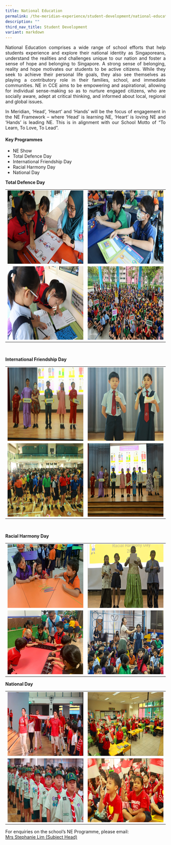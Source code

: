 ```yaml
---
title: National Education
permalink: /the-meridian-experience/student-development/national-education/
description: ""
third_nav_title: Student Development
variant: markdown
---
```

<p align="justify">
National Education comprises a wide range of school efforts that help students experience and explore their national identity as Singaporeans, understand the realities and challenges unique to our nation and foster a sense of hope and belonging to Singapore. A strong sense of belonging, reality and hope motivates our students to be active citizens. While they seek to achieve their personal life goals, they also see themselves as playing a contributory role in their families, school, and immediate communities. NE in CCE aims to be empowering and aspirational, allowing for individual sense-making so as to nurture engaged citizens, who are socially aware, adept at critical thinking, and informed about local, regional and global issues.</p>

<p align="justify">In Meridian, ‘Head’, ‘Heart’ and ‘Hands’ will be the focus of engagement in the NE Framework – where ‘Head’ is learning NE, ‘Heart’ is loving NE and ‘Hands’ is leading NE. This is in alignment with our School Motto of “To Learn, To Love, To Lead”.</p>

#### Key Programmes
<ul>
  <li>NE Show  </li>
  <li>Total Defence Day </li>
	<li>International Friendship Day</li>
	<li>Racial Harmony Day  </li>
	<li>National Day</li>
</ul>


<b>Total Defence Day</b>
<br>
<table style="width:100%">
  <tbody><tr>
    <td><img src="/images/CCE/NE/2024_NE1.png" style="width:380px;height:230px;float:center"></td>
    <td><img src="/images/CCE/NE/2024_NE2.png" style="width:380px;height:230px;float:center"></td>
  </tr>
	<tr>
    <td><img src="/images/CCE/NE/2024_NE3.png" style="width:380px;height:230px;float:center"></td>
    <td><img src="/images/CCE/NE/2024_NE4.png" style="width:380px;height:230px;float:center"></td>
  </tr>
</tbody></table>
<br>

<b>International Friendship Day</b>
<table style="width:100%">
  <tbody><tr>
    <td><img src="/images/CCE/NE/2024_NE5.png" style="width:380px;height:230px;float:center"></td>
    <td><img src="/images/CCE/NE/2024_NE6.png" style="width:380px;height:230px;float:center"></td>
  </tr>
		<tr>
    <td><img src="/images/CCE/NE/2024_NE7.png" style="width:380px;height:230px;float:center"></td>
    <td><img src="/images/CCE/NE/2024_NE8.png" style="width:380px;height:230px;float:center"></td>
  </tr>
</tbody></table>

<br>

<b>Racial Harmony Day</b>
<table style="width:100%">
  <tbody><tr>
    <td><img src="/images/CCE/NE/2024_NE9.png" style="width:350px;height:200px;float:center"></td>
    <td><img src="/images/CCE/NE/2024_NE10.png" style="width:350px;height:200px;float:center"></td>
		</tr>
		<tr>
    <td><img src="/images/CCE/NE/2024_NE11.png" style="width:350px;height:200px;float:center"></td>
    <td><img src="/images/CCE/NE/2024_NE12.png" style="width:350px;height:200px;float:center"></td>
		</tr>
</tbody></table>


<b>National Day</b>
<table style="width:100%">
  <tbody><tr>
    <td><img src="/images/CCE/NE/2024_NE13.png" style="width:350px;height:200px;float:center"></td>
    <td><img src="/images/CCE/NE/2024_NE14.png" style="width:350px;height:200px;float:center"></td>
  </tr>
	<tr>
    <td><img src="/images/CCE/NE/2024_NE15.png" style="width:350px;height:200px;float:center"></td>
    <td><img src="/images/CCE/NE/2024_NE16.png" style="width:350px;height:200px;float:center"></td>
  </tr>
</tbody></table>

<p style="margin-bottom:0; margin-top:0;">For enquiries on the school’s NE Programme, please email:</p>
<a href="mailto:Wan_Boon_Tay@moe.edu.sg">Mrs Stephanie Lim (Subject Head)</a>